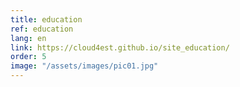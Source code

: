```yaml
---
title: education
ref: education
lang: en
link: https://cloud4est.github.io/site_education/
order: 5
image: "/assets/images/pic01.jpg"
---
```


